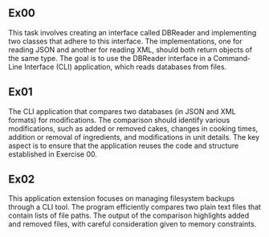 ## Ex00
This task involves creating an interface called DBReader and implementing two 
classes that adhere to this interface. The implementations, one for reading JSON 
and another for reading XML, should both return objects of the same type. The 
goal is to use the DBReader interface in a Command-Line Interface (CLI) application, 
which reads databases from files.

## Ex01
The CLI application that compares two databases (in JSON and XML formats) for 
modifications. The comparison should identify various modifications, such as added 
or removed cakes, changes in cooking times, addition or removal of ingredients, and 
modifications in unit details. The key aspect is to ensure that the application 
reuses the code and structure established in Exercise 00.

## Ex02
This application extension focuses on managing filesystem backups through a CLI 
tool. The program efficiently compares two plain text files that contain lists 
of file paths. The output of the comparison highlights added and removed files, 
with careful consideration given to memory constraints.
